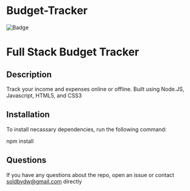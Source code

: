 # Budget-Tracker

![Badge](https://img.shields.io/badge/license-MIT-brightgreen.svg)

#  Full Stack Budget Tracker
                          
## Description
                          
Track your income and expenses online or offline. Built using Node.JS, Javascript, HTML5, and CSS3 
                          
                          
## Installation
                          
To install necassary dependencies, run the following command:
                          
npm install
                          

## Questions
                          
            
If you have any questions about the repo, open an issue or contact soldbydw@gmail.com directly
